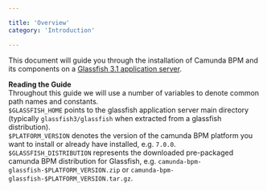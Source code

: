 ```yaml
---

title: 'Overview'
category: 'Introduction'

---
```


This document will guide you through the installation of Camunda BPM and its components on a <a href="http://glassfish.java.net/">Glassfish 3.1 application server</a>.

<div class="alert alert-info">
  <strong>Reading the Guide</strong> <br>
  Throughout this guide we will use a number of variables to denote common path names and constants.<br>
  <code>$GLASSFISH_HOME</code> points to the glassfish application server main directory (typically <code>glassfish3/glassfish</code> when extracted from a glassfish distribution).<br>
  <code>$PLATFORM_VERSION</code> denotes the version of the camunda BPM platform you want to install or already have installed, e.g. <code>7.0.0</code>.<br>
  <code>$GLASSFISH_DISTRIBUTION</code> represents the downloaded pre-packaged camunda BPM distribution for Glassfish, e.g. <code>camunda-bpm-glassfish-$PLATFORM_VERSION.zip</code> or <code>camunda-bpm-glassfish-$PLATFORM_VERSION.tar.gz</code>.<br>
</div>